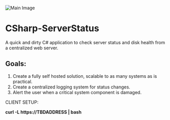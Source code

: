 ![Main Image](https://github.com/PARAD0X1CAL1TY/serverstatus/blob/main/icon2.png)

# CSharp-ServerStatus
A quick and dirty C# application to check server status and disk health from a centralized web server.  

## Goals:
1. Create a fully self hosted solution, scalable to as many systems as is practical.  
2. Create a centralized logging system for status changes.
3. Alert the user when a critical system component is damaged. 


CLIENT SETUP:

**curl -L https://TBDADDRESS | bash**


